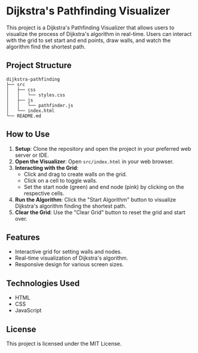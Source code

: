 # Dijkstra's Pathfinding Visualizer

This project is a Dijkstra's Pathfinding Visualizer that allows users to visualize the process of Dijkstra's algorithm in real-time. Users can interact with the grid to set start and end points, draw walls, and watch the algorithm find the shortest path.

## Project Structure

```
dijkstra-pathfinding
├── src
│   ├── css
│   │   └── styles.css
│   ├── js
│   │   └── pathfinder.js
│   └── index.html
└── README.md
```

## How to Use

1. **Setup**: Clone the repository and open the project in your preferred web server or IDE.
2. **Open the Visualizer**: Open `src/index.html` in your web browser.
3. **Interacting with the Grid**:
   - Click and drag to create walls on the grid.
   - Click on a cell to toggle walls.
   - Set the start node (green) and end node (pink) by clicking on the respective cells.
4. **Run the Algorithm**: Click the "Start Algorithm" button to visualize Dijkstra's algorithm finding the shortest path.
5. **Clear the Grid**: Use the "Clear Grid" button to reset the grid and start over.

## Features

- Interactive grid for setting walls and nodes.
- Real-time visualization of Dijkstra's algorithm.
- Responsive design for various screen sizes.

## Technologies Used

- HTML
- CSS
- JavaScript

## License

This project is licensed under the MIT License.